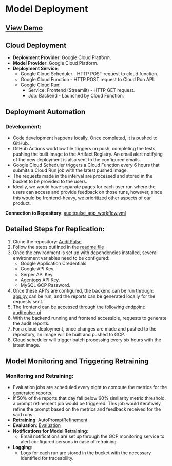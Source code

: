 # Model Deployment

## [View Demo](https://drive.google.com/file/d/1Co8ciP_zWOeF-XSAVvqsa9AaNy42sJRD/view?usp=sharing)

## Cloud Deployment
- **Deployment Provider**: Google Cloud Platform.
- **Model Provider**: Google Cloud Platform.
- **Deployment Service**: 
  - Google Cloud Scheduler - HTTP POST request to cloud function.
  - Google Cloud Function - HTTP POST request to Cloud Run API.
  - Google Cloud Run:
    - Service: Frontend (Streamlit) - HTTP GET request.
    - Job: Backend - Launched by Cloud Function.

## Deployment Automation
### Development:
- Code development happens locally. Once completed, it is pushed to GitHub.
- GitHub Actions workflow file triggers on push, completing the tests, pushing the built image to the Artifact Registry. An email alert notifying of the new deployment is also sent to the configured emails.
- Google Cloud Scheduler triggers a Cloud Function every 6 hours that submits a Cloud Run job with the latest pushed image. 
- The requests made in the interval are processed and stored in the bucket to be provided to the users.
- Ideally, we would have separate pages for each user run where the users can access and provide feedback on those runs, however, since this would be frontend-heavy, we prioritized other aspects of our product.

**Connection to Repository**: [auditpulse_app_workflow.yml](https://github.com/hakeematyab/AuditPulse/blob/master/.github/workflows/auditpulse_app_workflow.yml)

## Detailed Steps for Replication:
1. Clone the repository: [AuditPulse](https://github.com/hakeematyab/AuditPulse)
2. Follow the steps outlined in the [readme file](https://github.com/hakeematyab/AuditPulse/blob/master/ModelPipeline/Backend/README.md)
3. Once the environment is set up with dependencies installed, several environment variables need to be configured:
   - Google Application Credentials
   - Google API Key.
   - Serper API Key.
   - Agentops API Key.
   - MySQL GCP Password.
4. Once these API's are configured, the backend can be run through: [app.py](https://github.com/hakeematyab/AuditPulse/blob/master/ModelPipeline/Backend/src/app.py) can be run, and the reports can be generated locally for the requests sent.
5. The frontend can be accessed through the following endpoint: [auditpulse-ui](https://auditpulse-ui-853525367358.us-central1.run.app)
6. With the backend running and frontend accessible, requests to generate the audit reports.
7. For a cloud deployment, once changes are made and pushed to the repository, an image will be built and pushed to GCP.
8. Cloud scheduler will trigger batch processing every six hours with the latest image.

## Model Monitoring and Triggering Retraining
### Monitoring and Retraining: 
- Evaluation jobs are scheduled every night to compute the metrics for the generated reports.
- If 50% of the reports that day fall below 60% similarity metric threshold, a prompt refinement job would be triggered. This job would iteratively refine the prompt based on the metrics and feedback received for the said runs.
- **Retraining**: [AutoPromptRefinement](https://github.com/hakeematyab/AuditPulse/tree/master/ModelPipeline/AutoPromptRefinement)
- **Evaluation**: [Evaluation](https://github.com/hakeematyab/AuditPulse/tree/master/DataPipeline/Evaluation)
- **Notifications for Model Retraining**:
  - Email notifications are set up through the GCP monitoring service to alert configured persons in case of retraining.
- **Logging**:
  - Logs for each run are stored in the bucket with the necessary identified for traceability.